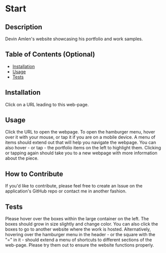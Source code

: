 # Start

## Description

 Devin Amlen's website showcasing his portfolio and work samples.

## Table of Contents (Optional)

- [Installation](#installation)
- [Usage](#usage)
- [Tests](#tests)

## Installation

Click on a URL leading to this web-page.

## Usage

Click the URL to open the webpage. To open the hamburger menu, hover over it with your mouse, or tap it if you are on a mobile device. A menu of items should extend out that will help you navigate the webpage. You can also hover - or tap - the portfolio items on the left to highlight them. Clicking or tapping again should take you to a new webpage with more information about the piece. 

## How to Contribute

If you'd like to contribute, please feel free to create an Issue on the application's GitHub repo or contact me in another fashion.

## Tests

Please hover over the boxes within the large container on the left. The boxes should grow in size slightly and change color. You can also click the boxes to go to another website where the work is hosted. Alternatively, hovering over the hamburger menu in the header - or the square with the "=" in it - should extend a menu of shortcuts to different sections of the web-page. Please try them out to ensure the website functions properly.
